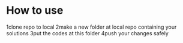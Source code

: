 # How to use

1clone repo to local
2make a new folder at local repo containing your solutions
3put the codes at this folder
4push your changes safely
